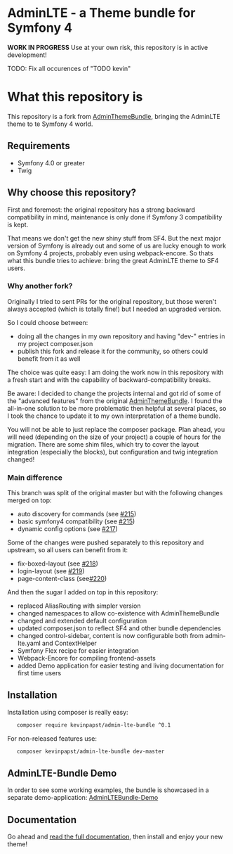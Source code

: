 # AdminLTE - a Theme bundle for Symfony 4

**WORK IN PROGRESS** Use at your own risk, this repository is in active development!

TODO: Fix all occurences of "TODO kevin"

# What this repository is

This repository is a fork from [AdminThemeBundle](https://github.com/avanzu/AdminThemeBundle), bringing the AdminLTE theme to te Symfony 4 world.

## Requirements

- Symfony 4.0 or greater
- Twig

## Why choose this repository?

First and foremost: the original repository has a strong backward compatibility in mind, maintenance is only done if Symfony 3 compatibility is kept.

That means we don't get the new shiny stuff from SF4. But the next major version of Symfony is already out and some of us are lucky enough to work on Symfony 4 projects, probably even using webpack-encore.
So thats what this bundle tries to achieve: bring the great AdminLTE theme to SF4 users.

### Why another fork?
 
Originally I tried to sent PRs for the original repository, but those weren't always accepted (which is totally fine!) but I needed an upgraded version.

So I could choose between:
- doing all the changes in my own repository and having "dev-" entries in my project composer.json
- publish this fork and release it for the community, so others could benefit from it as well

The choice was quite easy: I am doing the work now in this repository with a fresh start and with the capability of backward-compatibility breaks.

Be aware: I decided to change the projects internal and got rid of some of the "advanced features" from the original [AdminThemeBundle](https://github.com/avanzu/AdminThemeBundle).
I found the all-in-one solution to be more problematic then helpful at several places, so I took the chance to update it to my own interpretation of a theme bundle.

You will not be able to just replace the composer package. Plan ahead, you will need (depending on the size of your project) a couple of hours for the migration.
There are some shim files, which try to cover the layout integration (especially the blocks), but configuration and twig integration changed!  

### Main difference

This branch was split of the original master but with the following changes merged on top:

- auto discovery for commands (see [#215](https://github.com/avanzu/AdminThemeBundle/pull/215))
- basic symfony4 compatibility (see [#215](https://github.com/avanzu/AdminThemeBundle/pull/216))
- dynamic config options (see [#217](https://github.com/avanzu/AdminThemeBundle/pull/217))

Some of the changes were pushed separately to this repository and upstream, so all users can benefit from it:

- fix-boxed-layout (see [#218](https://github.com/avanzu/AdminThemeBundle/pull/218))
- login-layout (see [#219](https://github.com/avanzu/AdminThemeBundle/pull/219))
- page-content-class (see[#220](https://github.com/avanzu/AdminThemeBundle/pull/220))

And then the sugar I added on top in this repository: 

- replaced AliasRouting with simpler version
- changed namespaces to allow co-existence with AdminThemeBundle
- changed and extended default configuration
- updated composer.json to reflect SF4 and other bundle dependencies
- changed control-sidebar, content is now configurable both from admin-lte.yaml and ContextHelper
- Symfony Flex recipe for easier integration
- Webpack-Encore for compiling frontend-assets
- added Demo application for easier testing and living documentation for first time users

## Installation

Installation using composer is really easy:

```bash
   composer require kevinpapst/admin-lte-bundle ^0.1
```

For non-released features use:

```bash
   composer kevinpapst/admin-lte-bundle dev-master
```

## AdminLTE-Bundle Demo

In order to see some working examples, the bundle is showcased in a separate demo-application: [AdminLTEBundle-Demo](https://github.com/kevinpapst/AdminLTEBundle-Demo) 
        
## Documentation

Go ahead and [read the full documentation](Resources/docs/index.md), then install and enjoy your new theme!
